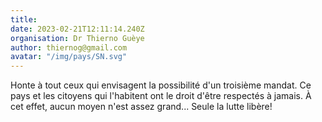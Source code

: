 ```yaml
---
title: 
date: 2023-02-21T12:11:14.240Z
organisation: Dr Thierno Guèye 
author: thiernog@gmail.com 
avatar: "/img/pays/SN.svg"
---
```


Honte à tout ceux qui envisagent la possibilité d'un troisième mandat. Ce pays et les citoyens qui l'habitent ont le droit d'être respectés à jamais. À cet effet, aucun moyen n'est assez grand... Seule la lutte libère! 